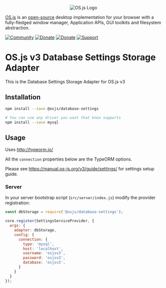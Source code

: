 <p align="center">
  <img alt="OS.js Logo" src="https://raw.githubusercontent.com/os-js/gfx/master/logo-big.png" />
</p>

[OS.js](https://www.os-js.org/) is an [open-source](https://raw.githubusercontent.com/os-js/OS.js/master/LICENSE) desktop implementation for your browser with a fully-fledged window manager, Application APIs, GUI toolkits and filesystem abstraction.

[![Community](https://img.shields.io/badge/join-community-green.svg)](https://community.os-js.org/)
[![Donate](https://img.shields.io/badge/liberapay-donate-yellowgreen.svg)](https://liberapay.com/os-js/)
[![Donate](https://img.shields.io/badge/paypal-donate-yellow.svg)](https://www.paypal.com/cgi-bin/webscr?cmd=_donations&business=andersevenrud%40gmail%2ecom&lc=NO&currency_code=USD&bn=PP%2dDonationsBF%3abtn_donate_SM%2egif%3aNonHosted)
[![Support](https://img.shields.io/badge/patreon-support-orange.svg)](https://www.patreon.com/user?u=2978551&ty=h&u=2978551)

# OS.js v3 Database Settings Storage Adapter

This is the Database Settings Storage Adapter for OS.js v3

## Installation

```bash
npm install --save @osjs/database-settings

# You can use any driver you want that knex supports
npm install --save mysql
```

## Usage

Uses http://typeorm.io/

All the `connection` properties below are the TypeORM options.

Please see https://manual.os-js.org/v3/guide/settings/ for settings setup guide.

### Server

In your server bootstrap script (`src/server/index.js`) modify the provider registration:

```javascript
const dbStorage = require('@osjs/database-settings');

core.register(SettingsServiceProvider, {
  args: {
    adapter: dbStorage,
    config: {
      connection: {
        type: 'mysql',
        host: 'localhost',
        username: 'osjsv3',
        password: 'osjsv3',
        database: 'osjsv3',
      }
    }
  }
});
```
